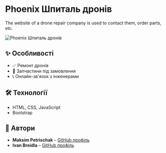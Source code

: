 # Phoenix Шпиталь дронів

<p> The website of a drone repair company is used to contact them, order parts, etc.<p>


![Phoenix Шпиталь дронів](/images/Drone.jpg)

## ✨ Особливості
- ✅ Ремонт дронів
- 🔧 Запчастини під замовлення
- 📞 Онлайн-зв'язок з інженерами
  
## 🛠 Технології

- HTML, CSS, JavaScript
- Bootstrap

## 👤 Автори

- **Maksim Petrischak** – [GitHub профіль](https://github.com/PetrischakMaxim)
- **Ivan Breidla** – [GitHub профіль](https://github.com/Ivan4232)
